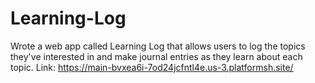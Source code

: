 # Learning-Log
Wrote a web app called Learning Log that allows users to log the topics they've interested in and make journal entries as they learn about each topic. Link: https://main-bvxea6i-7od24jcfntl4e.us-3.platformsh.site/
